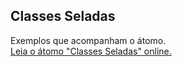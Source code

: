 ## Classes Seladas

Exemplos que acompanham o átomo.  
[Leia o átomo "Classes Seladas" online.](https://stepik.org/lesson/350621/step/1)
